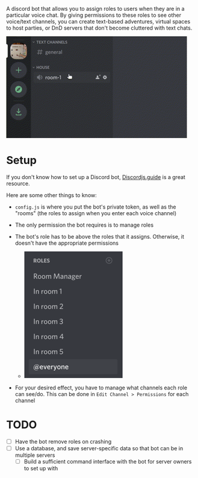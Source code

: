 
A discord bot that allows you to assign roles to users when they are in a particular voice chat. By giving permissions to these roles to see other voice/text channels, you can create text-based adventures, virtual spaces to host parties, or DnD servers that don't become cluttered with text chats.

![](room-manager-clip.gif)

# Setup

If you don't know how to set up a Discord bot, [Discordjs.guide](https://discordjs.guide/) is a great resource. 

Here are some other things to know:

- `config.js` is where you put the bot's private token, as well as the "rooms" (the roles to assign when you enter each voice channel)

- The only permission the bot requires is to manage roles

- The bot's role has to be above the roles that it assigns. Otherwise, it doesn't have the appropriate permissions

	- ![In Server Setting > Roles](room-manager-roles.png)

- For your desired effect, you have to manage what channels each role can see/do. This can be done in `Edit Channel > Permissions` for each channel

# TODO

- [ ] Have the bot remove roles on crashing
- [ ] Use a database, and save server-specific data so that bot can be in multiple servers
	- [ ] Build a sufficient command interface with the bot for server owners to set up with
